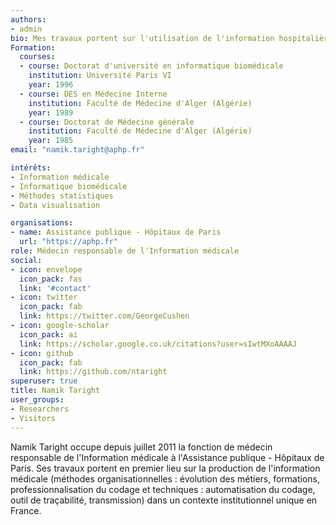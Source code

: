 ```yaml
---
authors:
- admin
bio: Mes travaux portent sur l'utilisation de l'information hospitalière à des fins de pilotage de l'activité et de son financement.
Formation:
  courses:
  - course: Doctorat d'université en informatique biomédicale
    institution: Université Paris VI
    year: 1996
  - course: DES en Médecine Interne 
    institution: Faculté de Médecine d'Alger (Algérie)
    year: 1989
  - course: Doctorat de Médecine générale 
    institution: Faculté de Médecine d'Alger (Algérie)
    year: 1985
email: "namik.taright@aphp.fr"

intérêts:
- Information médicale
- Informatique biomédicale
- Méthodes statistiques 
- Data visualisation

organisations:
- name: Assistance publique - Hôpitaux de Paris
  url: "https://aphp.fr"
role: Médecin responsable de l'Information médicale
social:
- icon: envelope
  icon_pack: fas
  link: '#contact'
- icon: twitter
  icon_pack: fab
  link: https://twitter.com/GeorgeCushen
- icon: google-scholar
  icon_pack: ai
  link: https://scholar.google.co.uk/citations?user=sIwtMXoAAAAJ
- icon: github
  icon_pack: fab
  link: https://github.com/ntaright
superuser: true
title: Namik Taright
user_groups:
- Researchers
- Visitors
---
```


Namik Taright occupe depuis juillet 2011 la fonction de médecin responsable de l'Information médicale à l'Assistance publique - Hôpitaux de Paris. Ses travaux portent en premier lieu sur la production de l'information médicale (méthodes organisationnelles : évolution des métiers, formations, professionnalisation du codage et techniques : automatisation du codage, outil de traçabilité, transmission) dans un contexte institutionnel unique en France. 

